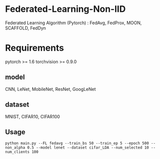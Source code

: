 # Federated-Learning-Non-IID
Federated Learning Algorithm (Pytorch) : FedAvg, FedProx, MOON, SCAFFOLD, FedDyn


# Requirements
pytorch >= 1.6
torchvision >= 0.9.0

## model
CNN, LeNet, MobileNet, ResNet, GoogLeNet

## dataset 
MNIST, CIFAR10, CIFAR100


## Usage
```
python main.py --FL fedavg --train_bs 50 --train_ep 5 --epoch 500 --non_alpha 0.5 --model lenet --dataset cifar_LDA --num_selected 10 --num_clients 100
```
